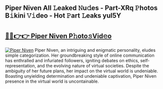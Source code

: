 ## Piper Niven All 𝙻eaked 𝙽u𝚍es - Part-XRq 𝙿hotos B𝚒kini 𝚅𝚒deo - Hot 𝙿art 𝙻eaks yul5Y

# <h2><a href="http://ld1qti.urlbe.top/?page=Piper+Niven">🔗🔗👉👉 Piper Niven P𝚑oto𝚜Vid𝚎o</a></h2>

[![Piper Niven](https://i.imgur.com/eBuTRDB.gif)](http://ld1qti.urlbe.top/?page=Piper+Niven)
Piper Niven, an intriguing and enigmatic personality, eludes simple categorization. Her groundbreaking style of online communication has enthralled and infuriated followers, igniting debates on ethics, self-representation, and the evolving nature of virtual societies. Despite the ambiguity of her future plans, her impact on the virtual world is undeniable. Boasting unyielding determination and undeniable captivation, Piper Niven presence in the virtual world is uncontainable.
